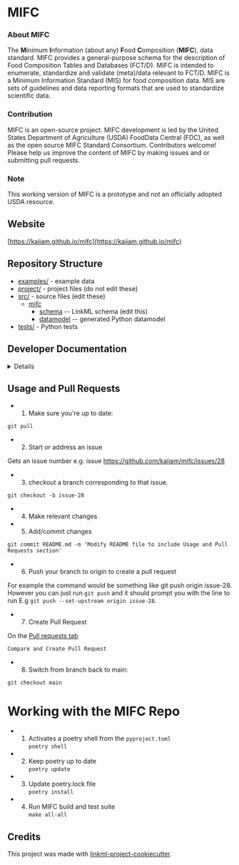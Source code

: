 # MIFC

### About MIFC

The **M**inimum **I**nformation (about any) **F**ood **C**omposition (**MIFC**), data standard. MIFC provides a general-purpose schema for the description of Food Composition Tables and Databases (FCT/D). MIFC is intended to enumerate, standardize and validate (meta)/data relevant to FCT/D. MIFC is a Minimum Information Standard (MIS) for food composition data. MIS are sets of guidelines and data reporting formats that are used to standardize scientific data. 

### Contribution

MIFC is an open-source project. MIFC development is led by the United States Department of Agriculture (USDA) FoodData Central (FDC), as well as the open source MIFC Standard Consortium. Contributors welcome! Please help us improve the content of MIFC by making issues and or submitting pull requests.

### Note

This working version of MIFC is a prototype and not an officially adopted USDA resource.


## Website

[https://kaiiam.github.io/mifc](https://kaiiam.github.io/mifc)

## Repository Structure

* [examples/](examples/) - example data
* [project/](project/) - project files (do not edit these)
* [src/](src/) - source files (edit these)
  * [mifc](src/mifc)
    * [schema](src/mifc/schema) -- LinkML schema
      (edit this)
    * [datamodel](src/mifc/datamodel) -- generated
      Python datamodel
* [tests/](tests/) - Python tests

## Developer Documentation

<details>
Use the `make` command to generate project artefacts:

* `make all-all`: make everything
* `make deploy`: deploys site
</details>



## Usage and Pull Requests


* 1) Make sure you're up to date:

`git pull`

* 2) Start or address an issue

Gets an issue number e.g. issue https://github.com/kaiiam/mifc/issues/28

* 3) checkout a branch corresponding to that issue.

`git checkout -b issue-28`

* 4) Make relevant changes 

* 5) Add/commit changes

`git commit README.md -m 'Modify README file to include Usage and Pull Requests section'`

* 6) Push your branch to origin to create a pull request

For example the command would be something like git push origin issue-28. However you can just run `git push` and it should prompt you with the line to run E.g `git push --set-upstream origin issue-28`.

* 7) Create Pull Request

On the [Pull requests tab](https://github.com/kaiiam/mifc/pulls)

`Compare and Create Pull Request`

* 8) Switch from branch back to main:

`git checkout main`


# Working with the MIFC Repo

* 1) Activates a poetry shell from the `pyproject.toml` \
`poetry shell`

* 2) Keep poetry up to date \
`poetry update`

* 3) Update poetry.lock file \
`poetry install`

* 4) Run MIFC build and test suite \
`make all-all`



## Credits

This project was made with
[linkml-project-cookiecutter](https://github.com/linkml/linkml-project-cookiecutter).
